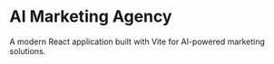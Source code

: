 # AI Marketing Agency

A modern React application built with Vite for AI-powered marketing solutions.



